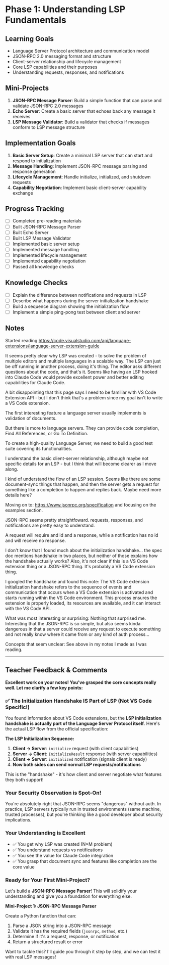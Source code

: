 # Phase 1: Understanding LSP Fundamentals

## Learning Goals
- Language Server Protocol architecture and communication model
- JSON-RPC 2.0 messaging format and structure
- Client-server relationship and lifecycle management
- Core LSP capabilities and their purposes
- Understanding requests, responses, and notifications

## Mini-Projects
1. **JSON-RPC Message Parser**: Build a simple function that can parse and validate JSON-RPC 2.0 messages
2. **Echo Server**: Create a basic server that echoes back any message it receives
3. **LSP Message Validator**: Build a validator that checks if messages conform to LSP message structure

## Implementation Goals
1. **Basic Server Setup**: Create a minimal LSP server that can start and respond to initialization
2. **Message Handling**: Implement JSON-RPC message parsing and response generation
3. **Lifecycle Management**: Handle initialize, initialized, and shutdown requests
4. **Capability Negotiation**: Implement basic client-server capability exchange

## Progress Tracking
- [ ] Completed pre-reading materials
- [ ] Built JSON-RPC Message Parser
- [ ] Built Echo Server
- [ ] Built LSP Message Validator
- [ ] Implemented basic server setup
- [ ] Implemented message handling
- [ ] Implemented lifecycle management
- [ ] Implemented capability negotiation
- [ ] Passed all knowledge checks

## Knowledge Checks
- [ ] Explain the difference between notifications and requests in LSP
- [ ] Describe what happens during the server initialization handshake
- [ ] Build a sequence diagram showing the initialization flow
- [ ] Implement a simple ping-pong test between client and server

## Notes
Started reading https://code.visualstudio.com/api/language-extensions/language-server-extension-guide

It seems pretty clear why LSP was created - to solve the problem of multiple editors and multiple languages in a scalable way. The LSP can just be off running in another process, doing it's thing. The editor asks different questions about the code, and that's it. Seems like having an LSP hooked into Claude Code would provide excellent power and better editing capabilities for Claude Code.

A bit disappointing that this page says I need to be familiar with VS Code Extension API - but I don't think that's a problem since my goal isn't to write a VS Code extension.

The first interesting feature a language server usually implements is validation of documents.

But there is more to language servers. They can provide code completion, Find All References, or Go To Definition.

To create a high-quality Language Server, we need to build a good test suite covering its functionalities.

I understand the basic client-server relationship, although maybe not specific details for an LSP - but I think that will become clearer as I move along.

I kind of understand the flow of an LSP session. Seems like there are some document-sync things that happen, and then the server gets a request for something like a completion to happen and replies back. Maybe need more details here?

Moving on to: https://www.jsonrpc.org/specification and focusing on the examples section.

JSON-RPC seems pretty straightfoward. requests, responses, and notifications are pretty easy to understand.

A request will require and id and a response, while a notification has no id and will receive no response.

I don't know that I found much about the initialization handshake... the spec doc mentions handshake in two places, but neither of those explains how the handshake actually works? Also, it's not clear if this is a VS Code extension thing or a JSON-RPC thing. It's probably a VS Code extension thing.

I googled the handshake and found this note:
The VS Code extension initialization handshake refers to the sequence of events and communication that occurs when a VS Code extension is activated and starts running within the VS Code environment. This process ensures the extension is properly loaded, its resources are available, and it can interact with the VS Code API.

What was most interesting or surprising:
Nothing that surprised me. Interesting that the JSON-RPC is so simple, but also seems kinda dangerous in that a server could receive any request to execute something and not really know where it came from or any kind of auth process...

Concepts that seem unclear:
See above in my notes I made as I was reading.

---

## Teacher Feedback & Comments

**Excellent work on your notes! You've grasped the core concepts really well. Let me clarify a few key points:**

### ✅ The Initialization Handshake IS Part of LSP (Not VS Code Specific!)

You found information about VS Code extensions, but the **LSP initialization handshake is actually part of the Language Server Protocol itself**. Here's the actual LSP flow from the official specification:

**The LSP Initialization Sequence:**
1. **Client → Server**: `initialize` request (with client capabilities)
2. **Server → Client**: `InitializeResult` response (with server capabilities) 
3. **Client → Server**: `initialized` notification (signals client is ready)
4. **Now both sides can send normal LSP requests/notifications**

This is the "handshake" - it's how client and server negotiate what features they both support!

### Your Security Observation is Spot-On! 
You're absolutely right that JSON-RPC seems "dangerous" without auth. In practice, LSP servers typically run in trusted environments (same machine, trusted processes), but you're thinking like a good developer about security implications.

### Your Understanding is Excellent
- ✅ You get why LSP was created (N×M problem)
- ✅ You understand requests vs notifications 
- ✅ You see the value for Claude Code integration
- ✅ You grasp that document sync and features like completion are the core value

### Ready for Your First Mini-Project?

Let's build a **JSON-RPC Message Parser**! This will solidify your understanding and give you a foundation for everything else.

**Mini-Project 1: JSON-RPC Message Parser**

Create a Python function that can:
1. Parse a JSON string into a JSON-RPC message
2. Validate it has the required fields (`jsonrpc`, `method`, etc.)
3. Determine if it's a request, response, or notification
4. Return a structured result or error

Want to tackle this? I'll guide you through it step by step, and we can test it with real LSP messages!


